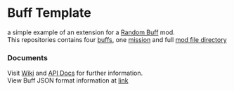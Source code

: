 # Buff Template

a simple example of an extension for a [Random Buff](https://github.com/rwmoddingch/RandomBuff) mod.\
This repositories contains four [buffs](BuffTemplate/Buffs), one [mission](BuffTemplate/Missions) and full [mod file directory](mod)

### Documents
Visit [Wiki](https://rwmoddingch.github.io/ChModdingWiki/RandomBuff/) and [API Docs](https://rwmoddingch.github.io/RandomBuff-API/api/) for further information.\
View Buff JSON format information at [link]([https://rwmoddingch.github.io/ChModdingWiki/RandomBuff/(https://rwmoddingch.github.io/ChModdingWiki/RandomBuff/%E9%85%8D%E7%BD%AE%E6%96%87%E4%BB%B6/))
